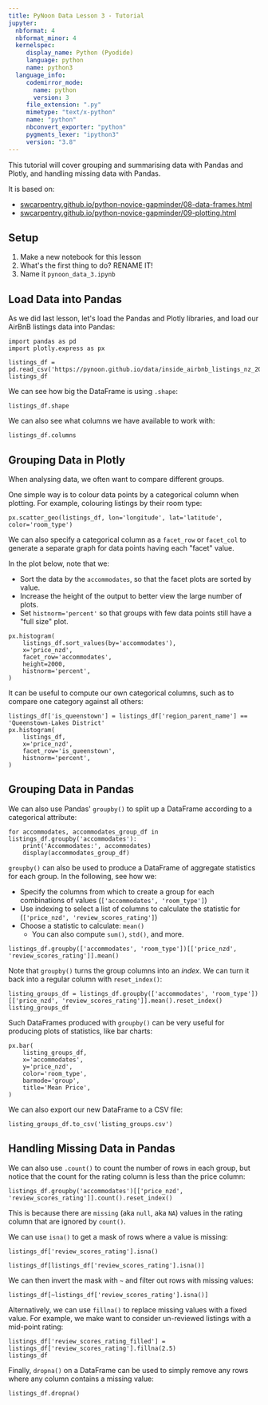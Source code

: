 ```yaml
---
title: PyNoon Data Lesson 3 - Tutorial
jupyter:
  nbformat: 4
  nbformat_minor: 4
  kernelspec:
     display_name: Python (Pyodide)
     language: python
     name: python3
  language_info:
     codemirror_mode:
       name: python
       version: 3
     file_extension: ".py"
     mimetype: "text/x-python"
     name: "python"
     nbconvert_exporter: "python"
     pygments_lexer: "ipython3"
     version: "3.8"
---
```


This tutorial will cover grouping and summarising data with
Pandas and Plotly, and handling missing data with Pandas.

It is based on:

* [swcarpentry.github.io/python-novice-gapminder/08-data-frames.html](https://swcarpentry.github.io/python-novice-gapminder/08-data-frames.html)
* [swcarpentry.github.io/python-novice-gapminder/09-plotting.html](https://swcarpentry.github.io/python-novice-gapminder/09-plotting.html)

## Setup

1. Make a new notebook for this lesson
2. What's the first thing to do? RENAME IT!
3. Name it `pynoon_data_3.ipynb`

## Load Data into Pandas

As we did last lesson, let's load the Pandas and Plotly libraries, and
load our AirBnB listings data into Pandas:

```code
import pandas as pd
import plotly.express as px
```

```code
listings_df = pd.read_csv('https://pynoon.github.io/data/inside_airbnb_listings_nz_2023_09.csv')
listings_df
```

We can see how big the DataFrame is using `.shape`:

```code
listings_df.shape
```

We can also see what columns we have available to work with:

```code
listings_df.columns
```

## Grouping Data in Plotly

When analysing data, we often want to compare different groups.

One simple way is to colour data points by a categorical column when
plotting. For example, colouring listings by their room type:

```code
px.scatter_geo(listings_df, lon='longitude', lat='latitude', color='room_type')
```

We can also specify a categorical column as a `facet_row` or
`facet_col` to generate a separate graph for data points having each
"facet" value.

In the plot below, note that we:

* Sort the data by the `accommodates`, so that the facet plots are
  sorted by value.
* Increase the height of the output to better view the large number of
  plots.
* Set `histnorm='percent'` so that groups with few data points still
  have a "full size" plot.

```code
px.histogram(
    listings_df.sort_values(by='accommodates'),
    x='price_nzd',
    facet_row='accommodates',
    height=2000,
    histnorm='percent',
)
```

It can be useful to compute our own categorical columns, such as to
compare one category against all others:

```code
listings_df['is_queenstown'] = listings_df['region_parent_name'] == 'Queenstown-Lakes District'
px.histogram(
    listings_df,
    x='price_nzd',
    facet_row='is_queenstown',
    histnorm='percent',
)
```

## Grouping Data in Pandas

We can also use Pandas' `groupby()` to split up a DataFrame according
to a categorical attribute:

```code
for accommodates, accommodates_group_df in listings_df.groupby('accommodates'):
    print('Accommodates:', accommodates)
    display(accommodates_group_df)
```

`groupby()` can also be used to produce a DataFrame of aggregate
statistics for each group. In the following, see how we:

* Specify the columns from which to create a group for each
  combinations of values (`['accommodates', 'room_type']`)
* Use indexing to select a list of columns to calculate the statistic
  for (`['price_nzd', 'review_scores_rating']`)
* Choose a statistic to calculate: `mean()`
  * You can also compute `sum()`, `std()`, and more.

```code
listings_df.groupby(['accommodates', 'room_type'])[['price_nzd', 'review_scores_rating']].mean()
```

Note that `groupby()` turns the group columns into an *index*. We can
turn it back into a regular column with `reset_index()`:

```code
listing_groups_df = listings_df.groupby(['accommodates', 'room_type'])[['price_nzd', 'review_scores_rating']].mean().reset_index()
listing_groups_df
```

Such DataFrames produced with `groupby()` can be very useful for
producing plots of statistics, like bar charts:

```code
px.bar(
    listing_groups_df,
    x='accommodates',
    y='price_nzd',
    color='room_type',
    barmode='group',
    title='Mean Price',
)
```

We can also export our new DataFrame to a CSV file:

```code
listing_groups_df.to_csv('listing_groups.csv')
```

## Handling Missing Data in Pandas

We can also use `.count()` to count the number of rows in each group,
but notice that the count for the rating column is less than the price
column:

```code
listings_df.groupby('accommodates')[['price_nzd', 'review_scores_rating']].count().reset_index()
```

This is because there are `missing` (aka `null`, aka `NA`) values in
the rating column that are ignored by `count()`.

We can use `isna()` to get a mask of rows where a value is missing:

```code
listings_df['review_scores_rating'].isna()
```

```code
listings_df[listings_df['review_scores_rating'].isna()]
```

We can then invert the mask with `~` and filter out rows with missing
values:

```code
listings_df[~listings_df['review_scores_rating'].isna()]
```

Alternatively, we can use `fillna()` to replace missing values with a
fixed value. For example, we make want to consider un-reviewed
listings with a mid-point rating:

```code
listings_df['review_scores_rating_filled'] = listings_df['review_scores_rating'].fillna(2.5)
listings_df
```

Finally, `dropna()` on a DataFrame can be used to simply remove any
rows where any column contains a missing value:

```code
listings_df.dropna()
```
